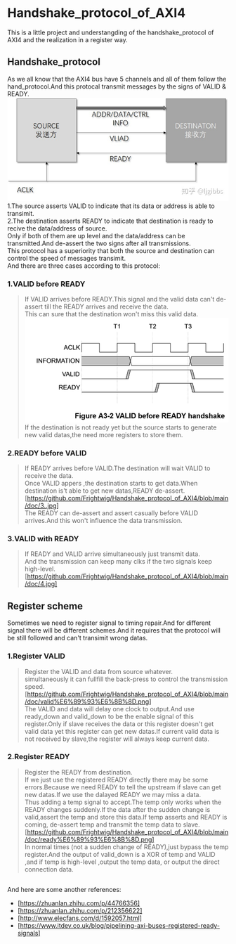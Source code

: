 # Handshake_protocol_of_AXI4  
  
This is a little project and understangding of the handshake_protocol of AXI4 and the  realization in a register way.  

## Handshake_protocol
As we all know that the AXI4 bus have 5 channels and all of them follow the hand_protocol.And this protocal transmit messages by the signs of VALID & READY.
![](https://github.com/Frightwig/Handshake_protocol_of_AXI4/blob/main/doc/2.jpg) 
1.The source asserts VALID to indicate that its data or address is able to transimit.  
2.The destination asserts READY to indicate that destination is ready to recive the data/address of source.  
Only if both of them are up level and the data/address can be transmitted.And de-assert the two signs after all transmissions.  
This protocol has a superiority that both the source and destination can control the speed of messages transimit.    
And there are three cases according to this protocol:  
  
### 1.VALID before READY  
>If VALID arrives before READY.This signal and the valid data can't de-assert till the READY arrives and receive the data.  
>This can sure that the destination won't miss this valid data.  
>![](https://github.com/Frightwig/Handshake_protocol_of_AXI4/blob/main/doc/1..jpg)   
>If the destination is not ready yet but the source starts to generate new valid datas,the need more registers to store them.  
  
### 2.READY before VALID  
>If READY arrives before VALID.The destination will wait VALID to receive the data.   
>Once VALID appers ,the destination starts to get data.When destination is't able to get new datas,READY de-assert.    
>[https://github.com/Frightwig/Handshake_protocol_of_AXI4/blob/main/doc/3..jpg]  
>The READY can de-assert and assert casually before VALID arrives.And this won't influence the data transmission.  
  
### 3.VALID with READY  
>If READY and VALID arrive simultaneously just transmit data.   
>And the transmission can keep many clks if the two signals keep high-level.    
>[https://github.com/Frightwig/Handshake_protocol_of_AXI4/blob/main/doc/4.jpg]  
  
## Register scheme  
Sometimes we need to register signal to timing repair.And for different signal there will be different schemes.And it requires that the protocol will be still followed and can't transimit wrong datas.
  
### 1.Register VALID  
>Register the VALID and data from source whatever.   
>simultaneously it can fullfill the back-press to control the transmission speed.     
>[https://github.com/Frightwig/Handshake_protocol_of_AXI4/blob/main/doc/valid%E6%89%93%E6%8B%8D.png]  
>The VALID and data will delay one clock to output.And use ready_down and valid_down to be the enable signal of this register.Only if slave receives the data or this register doesn't  get valid data yet this register can get new datas.If current valid data is not received by slave,the register will always keep current data.  
  
### 2.Register READY 
>Register the READY from destination.   
>If we just use the registered READY directly there may be some errors.Because we need READY to tell the upstream if slave can get new datas.If we use the dalayed READY we may miss a data.  
>Thus adding a temp signal to accept.The temp only works when the READY changes suddenly.If the data after the sudden change is valid,assert the temp and store this data.If temp asserts and READY is coming, de-assert temp and transmit the temp data to slave.        
>[https://github.com/Frightwig/Handshake_protocol_of_AXI4/blob/main/doc/ready%E6%89%93%E6%8B%8D.png]  
>In normal times (not a sudden change of READY),just bypass the temp register.And the output of valid_down is a XOR of temp and VALID ,and if temp is high-level ,output the temp data, or output the direct connection data. 

##  
And here are some another references:  
* [https://zhuanlan.zhihu.com/p/44766356]  
* [https://zhuanlan.zhihu.com/p/212356622]  
* [http://www.elecfans.com/d/1592057.html]  
* [https://www.itdev.co.uk/blog/pipelining-axi-buses-registered-ready-signals]  
  




